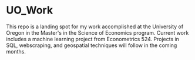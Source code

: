 # UO_Work

This repo is a landing spot for my work accomplished at the University of Oregon in the Master's in the Science of Economics program. Current work includes a machine learning project from Econometrics 524. Projects in SQL, webscraping, and geospatial techniques will follow in the coming months. 
